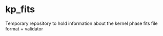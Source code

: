 # kp_fits
Temporary repository to hold information about the kernel phase fits file format + validator
